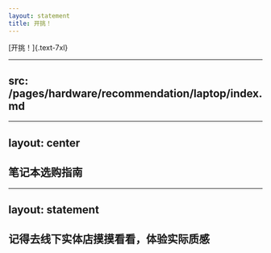 ```yaml
---
layout: statement
title: 开挑！
---
```


[开挑！]{.text-7xl}

---
src: /pages/hardware/recommendation/laptop/index.md
---

<!-- Slides will be imported from /pages/hardware/recommendation/laptop/index.md -->

---
layout: center
---

## 笔记本选购指南

<QRCodeWithHint
  class="m-auto w-fit"
  :width="360"
  type="canvas"
  data="https://www.coolapk1s.com/feed/57985545"
  :imageOptions="{ margin: 10 }"
  :dotsOptions="{ type: 'extra-rounded', color: 'green' }"
  hint="笔记本选购指南 2024.08"
/>

<!-- 前面推荐机型的内容绝大多数来自这里，由于时间问题，
很多机型都没有讲到，大家也可以以它作为一个参考 -->

---
layout: statement
---

## 记得去线下实体店摸摸看看，体验实际质感
